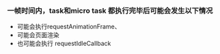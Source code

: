 ### 一帧时间内，task和micro task 都执行完毕后可能会发生以下情况

* 可能会执行requestAnimationFrame、
* 可能会页面渲染
* 也可能会执行 requestIdleCallback
